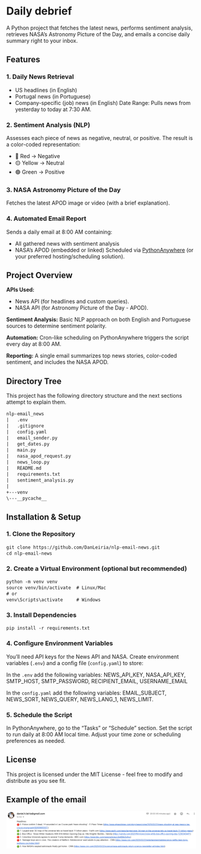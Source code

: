 # Daily debrief

A Python project that fetches the latest news, performs sentiment analysis, retrieves NASA’s Astronomy Picture of the Day, and emails a concise daily summary right to your inbox.

## Features

### 1. Daily News Retrieval
- US headlines (in English)
- Portugal news (in Portuguese)
- Company-specific (job) news (in English)
Date Range: Pulls news from yesterday to today at 7:30 AM.

### 2. Sentiment Analysis (NLP)

Assesses each piece of news as negative, neutral, or positive.
The result is a color-coded representation:
- 🔴 Red → Negative
- 🟡 Yellow → Neutral
- 🟢 Green → Positive

### 3. NASA Astronomy Picture of the Day

Fetches the latest APOD image or video (with a brief explanation).

### 4. Automated Email Report

Sends a daily email at 8:00 AM containing:
- All gathered news with sentiment analysis
- NASA’s APOD (embedded or linked)
Scheduled via [PythonAnywhere](https://www.pythonanywhere.com/) (or your preferred hosting/scheduling solution).

## Project Overview

**APIs Used:**
- News API (for headlines and custom queries).
- NASA API (for Astronomy Picture of the Day - APOD).

**Sentiment Analysis:** Basic NLP approach on both English and Portuguese sources to determine sentiment polarity.

**Automation:** Cron-like scheduling on PythonAnywhere triggers the script every day at 8:00 AM.

**Reporting:** A single email summarizes top news stories, color-coded sentiment, and includes the NASA APOD.

## Directory Tree
This project has the following directory structure and the next sections attempt to explain them.

```
nlp-email_news
|   .env
|   .gitignore
|   config.yaml
|   email_sender.py
|   get_dates.py
|   main.py
|   nasa_apod_request.py
|   news_loop.py
|   README.md
|   requirements.txt
|   sentiment_analysis.py
|   
+---venv
\---__pycache__
```

## Installation & Setup

### 1. Clone the Repository

```
git clone https://github.com/DanLeiria/nlp-email-news.git
cd nlp-email-news
```

### 2. Create a Virtual Environment (optional but recommended)

```
python -m venv venv
source venv/bin/activate  # Linux/Mac
# or
venv\Scripts\activate     # Windows
```

### 3. Install Dependencies
```
pip install -r requirements.txt
```

### 4. Configure Environment Variables
You’ll need API keys for the News API and NASA. Create environment variables (``.env``) and a config file (``config.yaml``) to store:

In the ``.env`` add the following variables: NEWS_API_KEY, NASA_API_KEY, SMTP_HOST, SMTP_PASSWORD, RECIPIENT_EMAIL, USERNAME_EMAIL

In the ``config.yaml`` add the following variables: EMAIL_SUBJECT, NEWS_SORT, NEWS_QUERY, NEWS_LANG_1, NEWS_LIMIT.

### 5. Schedule the Script

In PythonAnywhere, go to the “Tasks” or “Schedule” section.
Set the script to run daily at 8:00 AM local time.
Adjust your time zone or scheduling preferences as needed.

## License
This project is licensed under the MIT License - feel free to modify and distribute as you see fit.

## Example of the email

![alt text](image.png)

